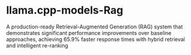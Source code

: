 # llama.cpp-models-Rag
A production-ready Retrieval-Augmented Generation (RAG) system that demonstrates significant performance improvements over baseline approaches, achieving 65.9% faster response times with hybrid retrieval and intelligent re-ranking
